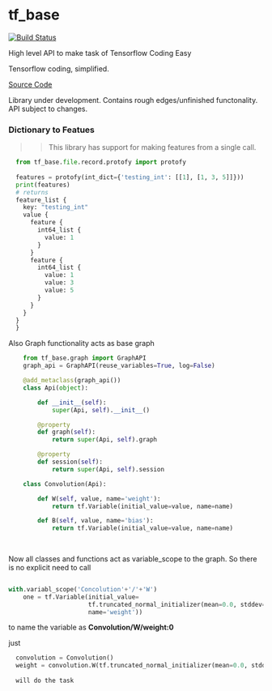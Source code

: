 # tf_base
[![Build Status](https://travis-ci.com/Shivamagrawal2014/tf_base.svg?branch=master)](https://travis-ci.com/Shivamagrawal2014/tf_base)

High level API to make task of Tensorflow Coding Easy   

Tensorflow coding, simplified.

[Source Code](http://github.com/shivamagrawal2014/tf_base/)

Library under development. Contains rough edges/unfinished functonality. API subject to changes.

### Dictionary to Featues 
>>This library has support for making features from a single call. 
```python 
  from tf_base.file.record.protofy import protofy
  
  features = protofy(int_dict={'testing_int': [[1], [1, 3, 5]]}))
  print(features)
  # returns
  feature_list {
    key: "testing_int"
    value {
      feature {
        int64_list {
          value: 1
        }
      }
      feature {
        int64_list {
          value: 1
          value: 3
          value: 5
        }
      }
    }
  }
  }
```
Also Graph functionality acts as base graph 
```python 
    from tf_base.graph import GraphAPI
    graph_api = GraphAPI(reuse_variables=True, log=False)

    @add_metaclass(graph_api())
    class Api(object):

        def __init__(self):
            super(Api, self).__init__()

        @property
        def graph(self):
            return super(Api, self).graph

        @property
        def session(self):
            return super(Api, self).session

    class Convolution(Api):

        def W(self, value, name='weight'):
            return tf.Variable(initial_value=value, name=name)

        def B(self, value, name='bias'):
            return tf.Variable(initial_value=value, name=name)
            
            
```
Now all classes and functions act as variable_scope to the graph.
So there is no explicit need to call
```python 

with.variabl_scope('Concolution'+'/'+'W')
    one = tf.Variable(initial_value=
                      tf.truncated_normal_initializer(mean=0.0, stddev=1.0), 
                      name='weight'))
```
to name the variable as **Convolution/W/weight:0**

just 
```python 
  convolution = Convolution()
  weight = convolution.W(tf.truncated_normal_initializer(mean=0.0, stddev=1.0))
  
  will do the task
  

